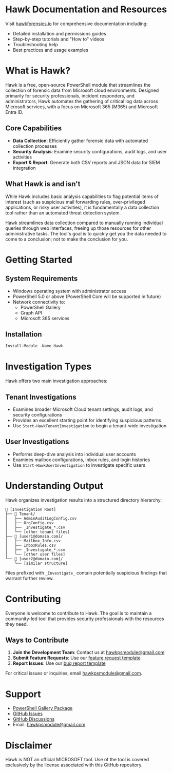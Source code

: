 ﻿# Hawk Documentation and Resources

Visit [hawkforensics.io](https://hawkforensics.io/) for comprehensive documentation including:

- Detailed installation and permissions guides
- Step-by-step tutorials and "How to" videos
- Troubleshooting help
- Best practices and usage examples

# What is Hawk?

Hawk is a free, open-source PowerShell module that streamlines the collection of forensic data from Microsoft cloud environments. Designed primarily for security professionals, incident responders, and administrators, Hawk automates the gathering of critical log data across Microsoft services, with a focus on Microsoft 365 (M365) and Microsoft Entra ID.

## Core Capabilities

- **Data Collection**: Efficiently gather forensic data with automated collection processes
- **Security Analysis**: Examine security configurations, audit logs, and user activities
- **Export & Report**: Generate both CSV reports and JSON data for SIEM integration

## What Hawk is and isn't

While Hawk includes basic analysis capabilities to flag potential items of interest (such as suspicious mail forwarding rules, over-privileged applications, or risky user activities), it is fundamentally a data collection tool rather than an automated threat detection system.

Hawk streamlines data collection compared to manually running individual queries through web interfaces, freeing up those resources for other administrative tasks. The tool's goal is to quickly get you the data needed to come to a conclusion; not to make the conclusion for you.

# Getting Started

## System Requirements

- Windows operating system with administrator access
- PowerShell 5.0 or above (PowerShell Core will be supported in future)
- Network connectivity to:
  - PowerShell Gallery
  - Graph API
  - Microsoft 365 services

## Installation

```powershell
Install-Module -Name Hawk
```

# Investigation Types

Hawk offers two main investigation approaches:

## Tenant Investigations

- Examines broader Microsoft Cloud tenant settings, audit logs, and security configurations
- Provides an excellent starting point for identifying suspicious patterns
- Use `Start-HawkTenantInvestigation` to begin a tenant-wide investigation

## User Investigations

- Performs deep-dive analysis into individual user accounts
- Examines mailbox configurations, inbox rules, and login histories
- Use `Start-HawkUserInvestigation` to investigate specific users

# Understanding Output

Hawk organizes investigation results into a structured directory hierarchy:

```
📂 [Investigation Root]
├── 📂 Tenant/
│   ├── AdminAuditLogConfig.csv
│   ├── OrgConfig.csv
│   ├── _Investigate_*.csv
│   └── [other tenant files]
├── 📂 [user1@domain.com]/
│   ├── Mailbox_Info.csv
│   ├── InboxRules.csv
│   ├── _Investigate_*.csv
│   └── [other user files]
└── 📂 [user2@domain.com]/
    └── [similar structure]
```

Files prefixed with `_Investigate_` contain potentially suspicious findings that warrant further review.

# Contributing

Everyone is welcome to contribute to Hawk. The goal is to maintain a community-led tool that provides security professionals with the resources they need.

## Ways to Contribute

1. **Join the Development Team**: Contact us at hawkpsmodule@gmail.com
2. **Submit Feature Requests**: Use our [feature request template](https://github.com/T0pCyber/hawk/issues/new?template=01_feature_request_form.yml)
3. **Report Issues**: Use our [bug report template](https://github.com/T0pCyber/hawk/issues/new?template=02_bug_report_form.yml)

For critical issues or inquiries, email hawkpsmodule@gmail.com.

# Support

- [PowerShell Gallery Package](https://www.powershellgallery.com/packages/HAWK)
- [GitHub Issues](https://github.com/T0pCyber/hawk/issues)
- [GitHub Discussions](https://github.com/T0pCyber/hawk/discussions)
- Email: hawkpsmodule@gmail.com

# Disclaimer

Hawk is NOT an official MICROSOFT tool. Use of the tool is covered exclusively by the license associated with this GitHub repository.
